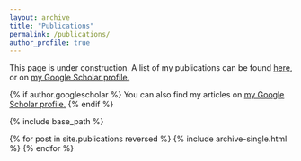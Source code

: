 ```yaml
---
layout: archive
title: "Publications"
permalink: /publications/
author_profile: true
---
```


This page is under construction. A list of my publications can be found <u><a href="http://staff.scem.uws.edu.au/~andrew/pubs/index.html">here</a></u>, or on <u><a href="https://scholar.google.com.au/citations?user=zGAdnBkAAAAJ&hl=en">my Google Scholar profile</a>.</u>

{% if author.googlescholar %}
  You can also find my articles on <u><a href="{{author.googlescholar}}">my Google Scholar profile</a>.</u>
{% endif %}

{% include base_path %}

{% for post in site.publications reversed %}
  {% include archive-single.html %}
{% endfor %}
